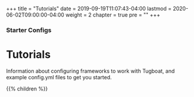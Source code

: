 +++
title = "Tutorials"
date = 2019-09-19T11:07:43-04:00
lastmod = 2020-06-02T09:00:00-04:00
weight = 2
chapter = true
pre = ""
+++

### Starter Configs

# Tutorials

Information about configuring frameworks to work with Tugboat, and example config.yml files to get you started.

{{% children  %}}
